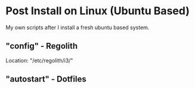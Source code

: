 # Post Install on Linux (Ubuntu Based)

My own scripts after I install a fresh ubuntu based system.

## "config" - Regolith

Location: "/etc/regolith/i3/"


## "autostart" - Dotfiles
